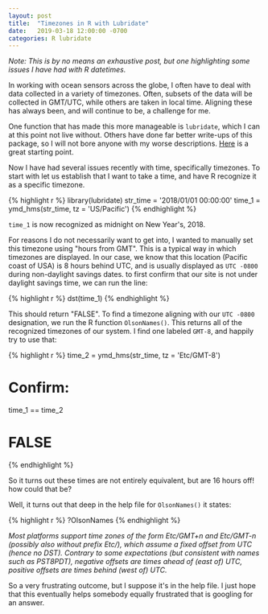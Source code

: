 ```yaml
---
layout: post
title:  "Timezones in R with Lubridate"
date:   2019-03-18 12:00:00 -0700
categories: R lubridate
---
```


*Note: This is by no means an exhaustive post, but one highlighting some issues I have had with R datetimes.*

In working with ocean sensors across the globe, I often have to deal with data collected in a variety of timezones. Often, subsets of the data will be collected in GMT/UTC, while others are taken in local time. Aligning these has always been, and will continue to be, a challenge for me.

One function that has made this more manageable is `lubridate`, which I can at this point not live without. Others have done far better write-ups of this package, so I will not bore anyone with my worse descriptions. [Here](https://lubridate.tidyverse.org/) is a great starting point.


Now I have had several issues recently with time, specifically timezones. To start with let us establish that I want to take a time, and have R recognize it as a specific timezone.

{% highlight r %}
library(lubridate)
str_time = '2018/01/01 00:00:00'
time_1 = ymd_hms(str_time, tz = 'US/Pacific')
{% endhighlight %}

`time_1` is now recognized as midnight on New Year's, 2018.

For reasons I do not necessarily want to get into, I wanted to manually set this timezone using "hours from GMT". This is a typical way in which timezones are displayed. In our case, we know that this location (Pacific coast of USA) is 8 hours behind UTC, and is usually displayed as `UTC -0800` during non-daylight savings dates. to first confirm that our site is not under daylight savings time, we can run the line:

{% highlight r %}
dst(time_1)
{% endhighlight %}

This should return "FALSE". To find a timezone aligning with our `UTC -0800` designation, we run the R function `OlsonNames()`. This returns all of the recognized timezones of our system. I find one labeled `GMT-8`, and happily try to use that:

{% highlight r %}
time_2 = ymd_hms(str_time, tz = 'Etc/GMT-8')
# Confirm:
time_1 == time_2
# FALSE
{% endhighlight %}

So it turns out these times are not entirely equivalent, but are 16 hours off! how could that be?

Well, it turns out that deep in the help file for `OlsonNames()` it states:

{% highlight r %}
?OlsonNames
{% endhighlight %}

*Most platforms support time zones of the form Etc/GMT+n and Etc/GMT-n (possibly also without prefix Etc/), which assume a fixed offset from UTC (hence no DST). Contrary to some expectations (but consistent with names such as PST8PDT), negative offsets are times ahead of (east of) UTC, positive offsets are times behind (west of) UTC.*

So a very frustrating outcome, but I suppose it's in the help file. I just hope that this eventually helps somebody equally frustrated that is googling for an answer. 
